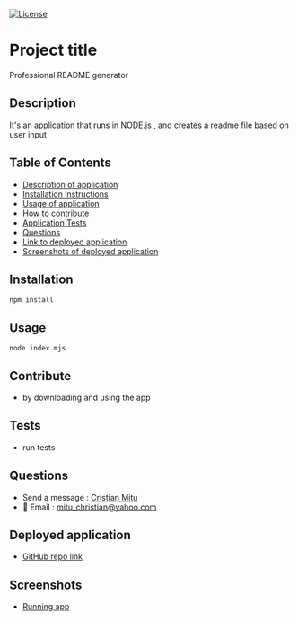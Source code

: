 

[![License](https://img.shields.io/badge/License-Apache_2.0-blue.svg)](https://opensource.org/licenses/Apache-2.0)

# Project title

Professional README generator

## Description

It's an application that runs in NODE.js , and creates a readme file based on user input  

## Table of Contents
  
  * [Description of application](#Description)
  * [Installation instructions](#Installation)
  * [Usage of application](#Usage)
  * [How to contribute](#Contribute)
  * [Application Tests](#Tests)
  * [Questions](#Questions)
  * [Link to deployed application](#Deployed-application)
  * [Screenshots of deployed application](#Screenshots)

## Installation

  ```  
  npm install
  ```

## Usage

  ```
  node index.mjs
  ```

## Contribute

  * by downloading and using the app

## Tests

  * run tests

## Questions

  - Send a message : [Cristian Mitu](https://github.com/cristianmitu)
  - :email: Email : mitu_christian@yahoo.com  

## Deployed application

  * [GitHub repo link](https://github.com/cristianmitu/Readme-generator)

## Screenshots
  * [Running app](./assets/app_video.webm)
